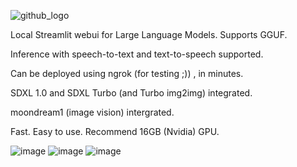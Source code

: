 ![github_logo](https://github.com/3eeps/llmon-py/assets/55860052/ce1faa0d-5c56-4551-93f9-74f8aa37732d)

Local Streamlit webui for Large Language Models. Supports GGUF. 

Inference with speech-to-text and text-to-speech supported.

Can be deployed using ngrok (for testing ;)) , in minutes.

SDXL 1.0 and SDXL Turbo (and Turbo img2img) integrated.

moondream1 (image vision) intergrated.

Fast. Easy to use. Recommend 16GB (Nvidia) GPU.
 
![image](https://github.com/3eeps/llmon-py/assets/55860052/c09737ea-7126-43fb-9b76-239f3af69563)
![image](https://github.com/3eeps/llmon-py/assets/55860052/29798931-3476-4e20-aa65-262a5b49d3ea)
![image](https://github.com/3eeps/llmon-py/assets/55860052/9a38c6f9-2b27-4e54-808e-21570a00707a)

